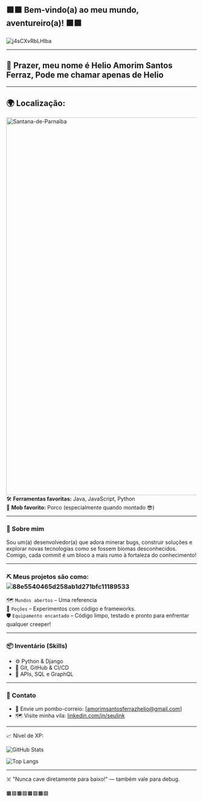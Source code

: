 ## 🟩🟫 Bem-vindo(a) ao meu mundo, aventureiro(a)! 🟫🟩

![j4sCXvRbLHlba](https://github.com/user-attachments/assets/d328dffe-4efa-4769-b712-0623c5ec1546)

---

## 🙂 **Prazer, meu nome é Helio Amorim Santos Ferraz, Pode me chamar apenas de Helio**

---

## 🌍 **Localização:** 

<img align="left" alt="Santana-de-Parnaiba" src="https://i0.wp.com/pegamosumaestrada.com.br/wp-content/uploads/2021/11/Coreto.jpg" width="1000" />

🛠️ **Ferramentas favoritas:** Java, JavaScript, Python  
🐷 **Mob favorito:** Porco (especialmente quando montado 😎)

---

### 🧱 Sobre mim

Sou um(a) desenvolvedor(a) que adora minerar bugs, construir soluções e explorar novas tecnologias como se fossem biomas desconhecidos.  
Comigo, cada commit é um bloco a mais rumo à fortaleza do conhecimento!

---

### ⛏️ Meus projetos são como: ![88e5540465d258ab1d271bfc11189533](https://github.com/user-attachments/assets/01e4eba2-fba5-4734-b6ef-f435fedf2168)


🗺️ `Mundos abertos` – Uma referencia   
🧪 `Poções` – Experimentos com código e frameworks.  
🛡️ `Equipamento encantado` – Código limpo, testado e pronto para enfrentar qualquer creeper!

---

### 📦 Inventário (Skills)

- ⚙️ Python & Django
- 🧱 Git, GitHub & CI/CD
- 🧙 APIs, SQL e GraphQL

---

### 🏹 Contato

- 📨 Envie um pombo-correio: [amorimsantosferrazhelio@gmail.com]  
- 🗺️ Visite minha vila: [linkedin.com/in/seulink](https://linkedin.com/in/seulink)

---

📈 Nível de XP:

![GitHub Stats](https://github-readme-stats.vercel.app/api?username=SEUUSUARIO&show_icons=true&theme=chartreuse-dark&hide=stars)

![Top Langs](https://github-readme-stats.vercel.app/api/top-langs/?username=SEUUSUARIO&layout=compact&theme=chartreuse-dark&hide=html,css,java)


---

☠️ "Nunca cave diretamente para baixo!" — também vale para debug.

🟫🟩🟫🟩🟫🟩🟫🟩
